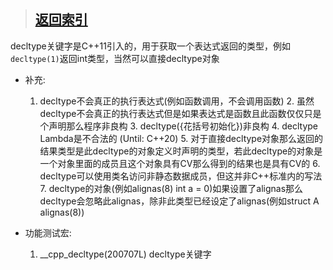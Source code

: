 > ## [返回索引](../index.md)

decltype关键字是C++11引入的，用于获取一个表达式返回的类型，例如`decltype(1)`返回int类型，当然可以直接decltype对象

- 补充:
	1. decltype不会真正的执行表达式(例如函数调用，不会调用函数)
        2. 虽然decltype不会真正的执行表达式但是如果表达式是函数且此函数仅仅只是个声明那么程序非良构
        3. decltype({花括号初始化})非良构
        4. decltype Lambda是不合法的 (Until: C++20)
        5. 对于直接decltype对象那么返回的结果类型是此decltype的对象定义时声明的类型，若此decltype的对象是一个对象里面的成员且这个对象具有CV那么得到的结果也是具有CV的
        6. decltype可以使用类名访问非静态数据成员，但这并非C++标准内的写法
        7. decltype的对象(例如alignas(8) int a = 0)如果设置了alignas那么decltype会忽略此alignas，除非此类型已经设定了alignas(例如struct A alignas(8))

- 功能测试宏:
	1. \_\_cpp\_decltype(200707L) decltype关键字
